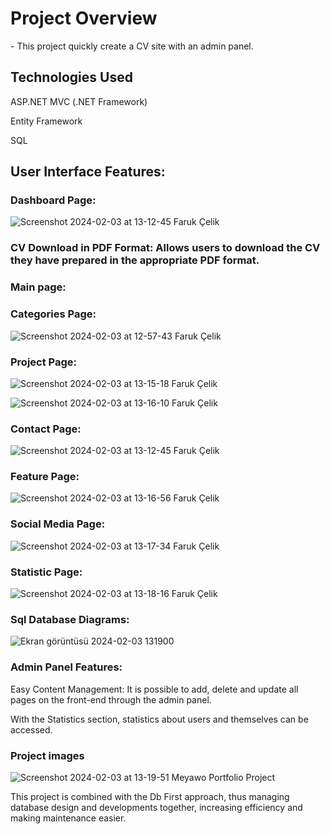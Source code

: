 <h1>Project Overview</h1>
- This project quickly create a CV site with an admin panel.

<h2>Technologies Used</h2>

ASP.NET MVC (.NET Framework)

Entity Framework

SQL

<h2>User Interface Features:</h2>

<h3>Dashboard Page: </h3>

![Screenshot 2024-02-03 at 13-12-45 Faruk Çelik](https://github.com/Faruk-Celik/MeyawoPortfolio/assets/72822335/e3f024f0-eff7-4a00-8c3f-f4de5ec30825)

<h3>CV Download in PDF Format: Allows users to download the CV they have prepared in the appropriate PDF format.
  
<h3>Main page:</h3>


<h3>Categories Page: </h3>
  
![Screenshot 2024-02-03 at 12-57-43 Faruk Çelik](https://github.com/Faruk-Celik/MeyawoPortfolio/assets/72822335/3e3fb308-a942-4e98-93f9-55c9ff27e298)

<h3>Project Page:</h3>

![Screenshot 2024-02-03 at 13-15-18 Faruk Çelik](https://github.com/Faruk-Celik/MeyawoPortfolio/assets/72822335/efa2581d-f0a6-4935-ad24-dbad34cd64d3)

![Screenshot 2024-02-03 at 13-16-10 Faruk Çelik](https://github.com/Faruk-Celik/MeyawoPortfolio/assets/72822335/f24542b4-f8b2-498c-bd76-f23220ccde23)

<h3>Contact Page:</h3>

![Screenshot 2024-02-03 at 13-12-45 Faruk Çelik](https://github.com/Faruk-Celik/MeyawoPortfolio/assets/72822335/90494341-9f7a-452a-9bd8-ae91769cb391)

<h3>Feature Page:</h3>

![Screenshot 2024-02-03 at 13-16-56 Faruk Çelik](https://github.com/Faruk-Celik/MeyawoPortfolio/assets/72822335/9416f5e4-a437-4266-aa32-0451a9f70e89)

<h3>Social Media Page:</h3>

![Screenshot 2024-02-03 at 13-17-34 Faruk Çelik](https://github.com/Faruk-Celik/MeyawoPortfolio/assets/72822335/d0be1677-84c6-49b8-86a0-d164b8e0e6a8)

<h3>Statistic Page: </h3>

![Screenshot 2024-02-03 at 13-18-16 Faruk Çelik](https://github.com/Faruk-Celik/MeyawoPortfolio/assets/72822335/7a7038e1-1649-4b2b-9813-cd3bb1a663ad)

<h3>Sql Database Diagrams: </h3>
  
![Ekran görüntüsü 2024-02-03 131900](https://github.com/Faruk-Celik/MeyawoPortfolio/assets/72822335/9655c69e-ec60-404a-b86b-71c6394a9595)

<h3>Admin Panel Features:</h3>

Easy Content Management: It is possible to add, delete and update all pages on the front-end through the admin panel.

With the Statistics section, statistics about users and themselves can be accessed.

<h3>Project images</h3>

![Screenshot 2024-02-03 at 13-19-51 Meyawo Portfolio Project](https://github.com/Faruk-Celik/MeyawoPortfolio/assets/72822335/68c924d9-9b48-413d-b678-9d13f46beead)



This project is combined with the Db First approach, thus managing database design and developments together, increasing efficiency and making maintenance easier.


